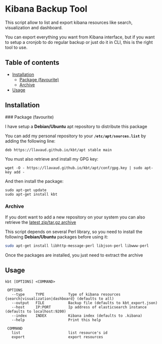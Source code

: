 # Kibana Backup Tool

This script allow to list and export kibana resources like search, visualization and dashboard.

You can export everything you want from Kibana interface, but if you want to setup a cronjob to do regular backup or just do it in CLI, this is the right tool to use.

## Table of contents
* [Installation](#installation)
  * [Package (favourite)](#package)
  * [Archive](#archive)
* [Usage](#usage)

## Installation

<a name="package"/>
### Package (favourite)

I have setup a **Debian/Ubuntu** apt repository to distribute this package

You can add my personal repository to your **`/etc/apt/sources.list`** by adding the following line:

`deb https://llavaud.github.io/kbt/apt stable main`

You must also retrieve and install my GPG key:

`wget -O - https://llavaud.github.io/kbt/apt/conf/gpg.key | sudo apt-key add -`

And then install the package:

```
sudo apt-get update
sudo apt-get install kbt
```

### Archive

If you dont want to add a new repository on your system you can also retrieve the [latest zip/tar.gz archive](https://github.com/llavaud/kbt/releases/latest)

This script depends on several Perl library, so you need to install the following **Debian/Ubuntu** packages before using it:

```bash
sudo apt-get install libhttp-message-perl libjson-perl libwww-perl
```

Once the packages are installed, you just need to extract the archive

## Usage

```
kbt [OPTIONS] <COMMAND>

 OPTIONS
   --type     TYPE           Type of kibana resources {search|visualization|dashboard} (defaults to all)
   --output   FILE           Backup file (defaults to kbt_export.json)
   --host     IP:PORT        Ip address of elasticsearch instance (defaults to localhost:9200)
   --index    INDEX          Kibana index (defaults to .kibana)
   --help                    Print this help

 COMMAND
   list                      list resource's id
   export                    export resources
```
